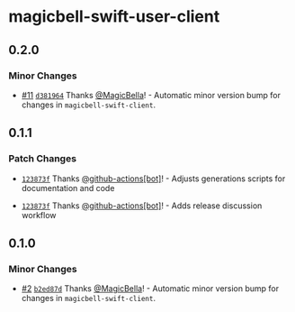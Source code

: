 # magicbell-swift-user-client

## 0.2.0

### Minor Changes

- [#11](https://github.com/magicbell/magicbell-swift-client/pull/11) [`d381964`](https://github.com/magicbell/magicbell-swift-client/commit/d3819643a8b6416afea5f621a503bb2b6b9f7828) Thanks [@MagicBella](https://github.com/MagicBella)! - Automatic minor version bump for changes in `magicbell-swift-client`.

## 0.1.1

### Patch Changes

- [`123873f`](https://github.com/magicbell/magicbell-swift-client/commit/123873f78f8b93102e60b3d7789caa20662adf86) Thanks [@github-actions[bot]](https://github.com/github-actions%5Bbot%5D)! - Adjusts generations scripts for documentation and code

- [`123873f`](https://github.com/magicbell/magicbell-swift-client/commit/123873f78f8b93102e60b3d7789caa20662adf86) Thanks [@github-actions[bot]](https://github.com/github-actions%5Bbot%5D)! - Adds release discussion workflow

## 0.1.0

### Minor Changes

- [#2](https://github.com/magicbell/magicbell-swift-client/pull/2) [`b2ed87d`](https://github.com/magicbell/magicbell-swift-client/commit/b2ed87df1b3b1e52a237e720eae6510dd8f9e3f7) Thanks [@MagicBella](https://github.com/MagicBella)! - Automatic minor version bump for changes in `magicbell-swift-client`.
